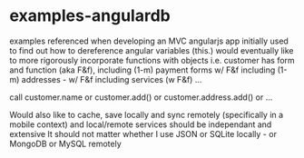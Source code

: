 # examples-angulardb
examples referenced when developing an MVC angularjs app
initially used to find out how to dereference angular variables (this.)
would eventually like to more rigorously incorporate functions with objects
i.e. customer has form and function (aka F&f), 
  including (1-m) payment forms w/ F&f
  including (1-m) addresses - w/ F&f
    including services (w F&f)
...

call customer.name or customer.add()
or customer.address.add()
or ...

Would also like to cache, save locally and sync remotely (specifically in a mobile context)
and local/remote services should be independant and extensive
It should not matter whether I use JSON or SQLite locally - or MongoDB or MySQL remotely
